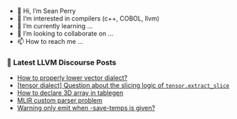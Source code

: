 - 👋 Hi, I’m Sean Perry
- 👀 I’m interested in compilers (c++, COBOL, llvm)
- 🌱 I’m currently learning ...
- 💞️ I’m looking to collaborate on ...
- 📫 How to reach me ...

<!---
s66perry/s66perry is a ✨ special ✨ repository because its `README.md` (this file) appears on your GitHub profile.
You can click the Preview link to take a look at your changes.
--->
### 📕 Latest LLVM Discourse Posts

<!-- DISCOURSE-LLVM:START -->
- [How to properly lower vector dialect?](https://discourse.llvm.org/t/how-to-properly-lower-vector-dialect/77070#post_2)
- [[tensor dialect] Question about the slicing logic of `tensor.extract_slice`](https://discourse.llvm.org/t/tensor-dialect-question-about-the-slicing-logic-of-tensor-extract-slice/77081#post_4)
- [How to declare 3D array in tablegen](https://discourse.llvm.org/t/how-to-declare-3d-array-in-tablegen/77100#post_1)
- [MLIR custom parser problem](https://discourse.llvm.org/t/mlir-custom-parser-problem/77085#post_3)
- [Warning only emit when -save-temps is given?](https://discourse.llvm.org/t/warning-only-emit-when-save-temps-is-given/77096#post_3)
<!-- DISCOURSE-LLVM:END -->
